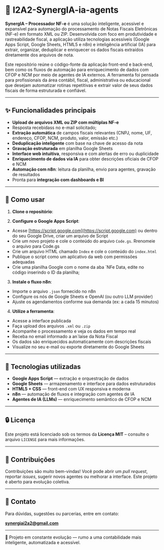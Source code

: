 # 🧠 I2A2-SynergIA-ia-agents

**SynergIA – Processador NF-e** é uma solução inteligente, acessível e expansível para automação do processamento de Notas Fiscais Eletrônicas (NF-e) em formato XML ou ZIP. Desenvolvida com foco em produtividade e rastreabilidade fiscal, a aplicação utiliza tecnologias acessíveis (Google Apps Script, Google Sheets, HTML5 e n8n) e inteligência artificial (IA) para extrair, organizar, deduplicar e enriquecer os dados fiscais extraídos diretamente dos arquivos de nota.

Este repositório reúne o código-fonte da aplicação front-end e back-end, bem como os fluxos de automação para enriquecimento de dados com CFOP e NCM por meio de agentes de IA externos. A ferramenta foi pensada para profissionais da área contábil, fiscal, administrativa ou educacional que desejam automatizar rotinas repetitivas e extrair valor de seus dados fiscais de forma estruturada e confiável.

---

## ✨ Funcionalidades principais

- **Upload de arquivos XML ou ZIP com múltiplas NF-e**
- Resposta recebidass no e-mail solicitado;
- **Extração automática** de campos fiscais relevantes (CNPJ, nome, UF, endereço, CFOP, NCM, produto, valor, emissão etc.)
- **Deduplicação inteligente** com base na chave de acesso da nota
- **Gravação estruturada** em planilha Google Sheets
- **Interface web intuitiva**, responsiva e com alertas de erro ou duplicidade
- **Enriquecimento de dados via IA** para obter descrições oficiais de CFOP e NCM
- **Automação com n8n**: leitura da planilha, envio para agentes, gravação de resultados
- Pronta para **integração com dashboards e BI**

---

## 🚀 Como usar

1. **Clone o repositório**:

2. **Configure o Google Apps Script**:

- Acesse [https://script.google.com](https://script.google.com) ou dentro do seu Google Drive, criar um arquivo de Script
- Crie um novo projeto e cole o conteúdo do arquivo `Code.gs`. Rrenomeie o arquivo para Code.gs
- Crie um arquivo HTML chamado `Index` e cole o conteúdo do `index.html`
- Publique o script como um aplicativo da web com permissões adequadas
- Crie uma planilha Google com o nome da aba `NFe Data, edite no código inserindo o ID da planilha;

3. **Instale o fluxo n8n**:

- Importe o arquivo `.json` fornecido no n8n
- Configure os nós de Google Sheets e OpenAI (ou outro LLM provider)
- Ajuste os agendamentos conforme sua demanda (ex: a cada 15 minutos)

4. **Utilize a ferramenta**:

- Acesse a interface publicada
- Faça upload dos arquivos `.xml` ou `.zip`
- Acompanhe o processamento e veja os dados em tempo real
- Receba no email informado a an´laise da Nota Fiscal
- Os dados são enriquecidos automaticamente com descrições fiscais
- Visualize no seu e-mail ou exporte diretamente do Google Sheets

---

## 🧪 Tecnologias utilizadas

- **Google Apps Script** — extração e orquestração de dados
- **Google Sheets** — armazenamento e interface para dados estruturados
- **HTML5 + CSS** — front-end com UX responsiva e moderna
- **n8n** — automação de fluxos e integração com agentes de IA
- **Agentes de IA (LLMs)** — enriquecimento semântico de CFOP e NCM

---

## 🔒 Licença

Este projeto está licenciado sob os termos da **Licença MIT** – consulte o arquivo `LICENSE` para mais informações.

---

## 🤝 Contribuições

Contribuições são muito bem-vindas! Você pode abrir um _pull request_, reportar _issues_, sugerir novos agentes ou melhorar a interface. Este projeto é aberto para evolução coletiva.

---

## 📩 Contato

Para dúvidas, sugestões ou parcerias, entre em contato:

**synergiai2a2@gmail.com**

---

🚧 Projeto em constante evolução — rumo a uma contabilidade mais inteligente, automatizada e acessível.
